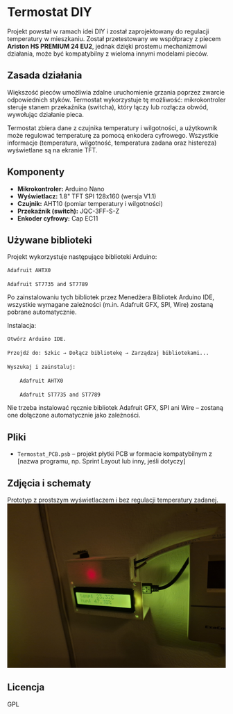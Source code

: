 # Termostat DIY

Projekt powstał w ramach idei DIY i został zaprojektowany do regulacji temperatury w mieszkaniu. Został przetestowany we współpracy z piecem **Ariston HS PREMIUM 24 EU2**, jednak dzięki prostemu mechanizmowi działania, może być kompatybilny z wieloma innymi modelami pieców.

## Zasada działania

Większość pieców umożliwia zdalne uruchomienie grzania poprzez zwarcie odpowiednich styków. Termostat wykorzystuje tę możliwość: mikrokontroler steruje stanem przekaźnika (switcha), który łączy lub rozłącza obwód, wywołując działanie pieca.

Termostat zbiera dane z czujnika temperatury i wilgotności, a użytkownik może regulować temperaturę za pomocą enkodera cyfrowego. Wszystkie informacje (temperatura, wilgotność, temperatura zadana oraz histereza) wyświetlane są na ekranie TFT.

## Komponenty

- **Mikrokontroler:** Arduino Nano  
- **Wyświetlacz:** 1.8" TFT SPI 128x160 (wersja V1.1)  
- **Czujnik:** AHT10 (pomiar temperatury i wilgotności)  
- **Przekaźnik (switch):** JQC-3FF-S-Z  
- **Enkoder cyfrowy:** Cap EC11  

## Używane biblioteki

Projekt wykorzystuje następujące biblioteki Arduino:

    Adafruit AHTX0

    Adafruit ST7735 and ST7789

Po zainstalowaniu tych bibliotek przez Menedżera Bibliotek Arduino IDE, wszystkie wymagane zależności (m.in. Adafruit GFX, SPI, Wire) zostaną pobrane automatycznie.

Instalacja:

    Otwórz Arduino IDE.

    Przejdź do: Szkic → Dołącz bibliotekę → Zarządzaj bibliotekami...

    Wyszukaj i zainstaluj:

        Adafruit AHTX0

        Adafruit ST7735 and ST7789

Nie trzeba instalować ręcznie bibliotek Adafruit GFX, SPI ani Wire – zostaną one dołączone automatycznie jako zależności.

## Pliki

- `Termostat_PCB.psb` – projekt płytki PCB w formacie kompatybilnym z [nazwa programu, np. Sprint Layout lub inny, jeśli dotyczy]

## Zdjęcia i schematy

Prototyp z prostszym wyświetlaczem i bez regulacji temperatury zadanej.
<img src="images/prototyp.jpg">

## Licencja

GPL